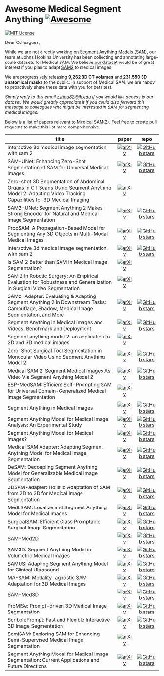 # Awesome Medical Segment Anything [![Awesome](https://awesome.re/badge.svg)](https://awesome.re)

[![MIT License](https://img.shields.io/badge/license-MIT-green.svg)](https://opensource.org/licenses/MIT)

Dear Colleagues,
 
While we are not directly working on [Segment Anything Models (SAM)](https://segment-anything.com), our team at Johns Hopkins University has been collecting and annotating large-scale datasets for Medical SAM. We believe [our dataset](https://www.zongweiz.com/dataset) would be of great interest if you plan to adapt [SAM2](https://ai.meta.com/sam2/) to medical images.
 
We are progressively releasing **9,262 3D CT volumes** and **231,550 3D anatomical masks** to the public. In support of Medical SAM, we are happy to proactively share these data with you for beta test.
 
*Simply reply to this email <zzhou82@jh.edu> if you would like access to our dataset.*
*We would greatly appreciate it if you could also forward this message to colleagues who might be interested in SAM for segmenting medical images.*

Below is a list of papers relevant to Medical SAM(2). Feel free to create pull requests to make this list more comprehensive.

| **title** | **paper** | **repo** |
|-----------|:---------:|:---------:|
| Interactive 3d medical image segmentation with sam 2 | [![arXiv](https://img.shields.io/badge/arXiv-2408.02635-b31b1b.svg)](https://arxiv.org/pdf/2408.02635) | [![GitHub stars](https://img.shields.io/github/stars/Chuyun-Shen/SAM_2_Medical_3D.svg?logo=github&label=Stars)](https://github.com/Chuyun-Shen/SAM_2_Medical_3D) |
| SAM-UNet: Enhancing Zero-Shot Segmentation of SAM for Universal Medical Images | [![arXiv](https://img.shields.io/badge/arXiv-2408.09886-b31b1b.svg)](https://arxiv.org/pdf/2408.09886) | [![GitHub stars](https://img.shields.io/github/stars/Hhankyangg/sam-unet.svg?logo=github&label=Stars)](https://github.com/Hhankyangg/sam-unet) |
| Zero-shot 3D Segmentation of Abdominal Organs in CT Scans Using Segment Anything Model 2: Adapting Video Tracking Capabilities for 3D Medical Imaging | [![arXiv](https://img.shields.io/badge/arXiv-2408.06170-b31b1b.svg)](https://arxiv.org/pdf/2408.06170) |  |
| SAM2-UNet: Segment Anything 2 Makes Strong Encoder for Natural and Medical Image Segmentation | [![arXiv](https://img.shields.io/badge/arXiv-2408.08870-b31b1b.svg)](https://arxiv.org/pdf/2408.08870) | [![GitHub stars](https://img.shields.io/github/stars/WZH0120/SAM2-UNet.svg?logo=github&label=Stars)](https://github.com/WZH0120/SAM2-UNet) |
| PropSAM: A Propagation-Based Model for Segmenting Any 3D Objects in Multi-Modal Medical Images | [![arXiv](https://img.shields.io/badge/arXiv-2408.13836-b31b1b.svg)](https://arxiv.org/pdf/2408.13836) | [![GitHub stars](https://img.shields.io/github/stars/czifan/PropSAM.svg?logo=github&label=Stars)](https://github.com/czifan/PropSAM) |
| Interactive 3d medical image segmentation with sam 2 | [![arXiv](https://img.shields.io/badge/arXiv-2408.02635-b31b1b.svg)](https://arxiv.org/pdf/2408.02635) | [![GitHub stars](https://img.shields.io/github/stars/Chuyun-Shen/SAM_2_Medical_3D.svg?logo=github&label=Stars)](https://github.com/Chuyun-Shen/SAM_2_Medical_3D) |
| Is SAM 2 Better than SAM in Medical Image Segmentation? | [![arXiv](https://img.shields.io/badge/arXiv-2408.04212-b31b1b.svg)](https://arxiv.org/pdf/2408.04212) |  |
| SAM 2 in Robotic Surgery: An Empirical Evaluation for Robustness and Generalization in Surgical Video Segmentation | [![arXiv](https://img.shields.io/badge/arXiv-2408.04593-b31b1b.svg)](https://arxiv.org/pdf/2408.04593) |  |
| SAM2-Adapter: Evaluating & Adapting Segment Anything 2 in Downstream Tasks: Camouflage, Shadow, Medical Image Segmentation, and More | [![arXiv](https://img.shields.io/badge/arXiv-2408.04579-b31b1b.svg)](https://arxiv.org/pdf/2408.04579) | [![GitHub stars](https://img.shields.io/github/stars/tianrun-chen/SAM-Adapter-PyTorch.svg?logo=github&label=Stars)](https://github.com/tianrun-chen/SAM-Adapter-PyTorch) |
| Segment Anything in Medical Images and Videos: Benchmark and Deployment | [![arXiv](https://img.shields.io/badge/arXiv-2408.03322-b31b1b.svg)](https://arxiv.org/pdf/2408.03322) | [![GitHub stars](https://img.shields.io/github/stars/bowang-lab/MedSAM.svg?logo=github&label=Stars)](https://github.com/bowang-lab/MedSAM) |
| Segment anything model 2: an application to 2D and 3D medical images | [![arXiv](https://img.shields.io/badge/arXiv-2408.00756-b31b1b.svg)](https://arxiv.org/pdf/2408.00756) |  |
| Zero-Shot Surgical Tool Segmentation in Monocular Video Using Segment Anything Model 2 | [![arXiv](https://img.shields.io/badge/arXiv-2408.01648-b31b1b.svg)](https://arxiv.org/pdf/2408.01648) | [![GitHub stars](https://img.shields.io/github/stars/AngeLouCN/SAM-2_Surgical_Video.svg?logo=github&label=Stars)](https://github.com/AngeLouCN/SAM-2_Surgical_Video) |
| Medical SAM 2: Segment Medical Images As Video Via Segment Anything Model 2 | [![arXiv](https://img.shields.io/badge/arXiv-2408.00874-b31b1b.svg)](https://arxiv.org/pdf/2408.00874) | [![GitHub stars](https://img.shields.io/github/stars/MedicineToken/Medical-SAM2.svg?logo=github&label=Stars)](https://github.com/MedicineToken/Medical-SAM2) |
| ESP-MedSAM: Efficient Self-Prompting SAM for Universal Domain-Generalized Medical Image Segmentation | [![arXiv](https://img.shields.io/badge/arXiv-2407.14153-b31b1b.svg)](https://arxiv.org/pdf/2407.14153) |  |
| Segment Anything in Medical Images | [![arXiv](https://img.shields.io/badge/arXiv-2304.12306-b31b1b.svg)](https://arxiv.org/pdf/2304.12306.pdf) | [![GitHub stars](https://img.shields.io/github/stars/bowang-lab/MedSAM.svg?logo=github&label=Stars)](https://github.com/bowang-lab/MedSAM) |
| Segment Anything Model for Medical Image Analysis: An Experimental Study | [![arXiv](https://img.shields.io/badge/arXiv-2304.10517-b31b1b.svg)](https://arxiv.org/pdf/2304.10517.pdf) | [![GitHub stars](https://img.shields.io/github/stars/mazurowski-lab/segment-anything-medical.svg?logo=github&label=Stars)](https://github.com/mazurowski-lab/segment-anything-medical) |
| Segment Anything Model for Medical Images? | [![arXiv](https://img.shields.io/badge/arXiv-2304.14660-b31b1b.svg)](https://arxiv.org/pdf/2304.14660.pdf) | [![GitHub stars](https://img.shields.io/github/stars/yuhoo0302/Segment-Anything-Model-for-Medical-Images.svg?logo=github&label=Stars)](https://github.com/yuhoo0302/Segment-Anything-Model-for-Medical-Images) |
| Medical SAM Adapter: Adapting Segment Anything Model for Medical Image Segmentation | [![arXiv](https://img.shields.io/badge/arXiv-2304.12620-b31b1b.svg)](https://arxiv.org/pdf/2304.12620.pdf) | [![GitHub stars](https://img.shields.io/github/stars/KidsWithTokens/Medical-SAM-Adapter.svg?logo=github&label=Stars)](https://github.com/KidsWithTokens/Medical-SAM-Adapter) |
| DeSAM: Decoupling Segment Anything Model for Generalizable Medical Image Segmentation | [![arXiv](https://img.shields.io/badge/arXiv-2306.00499-b31b1b.svg)](https://arxiv.org/pdf/2306.00499.pdf) | [![GitHub stars](https://img.shields.io/github/stars/yifangao112/DeSAM.svg?logo=github&label=Stars)](https://github.com/yifangao112/DeSAM) |
| 3DSAM-adapter: Holistic Adaptation of SAM from 2D to 3D for Medical Image Segmentation | [![arXiv](https://img.shields.io/badge/arXiv-2306.13465-b31b1b.svg)](https://arxiv.org/pdf/2306.13465.pdf) | [![GitHub stars](https://img.shields.io/github/stars/med-air/3DSAM-adapter.svg?logo=github&label=Stars)](https://github.com/med-air/3DSAM-adapter) |
| MedLSAM: Localize and Segment Anything Model for Medical Images | [![arXiv](https://img.shields.io/badge/arXiv-2306.14752-b31b1b.svg)](https://arxiv.org/pdf/2306.14752.pdf) | [![GitHub stars](https://img.shields.io/github/stars/openmedlab/MedLSAM.svg?logo=github&label=Stars)](https://github.com/openmedlab/MedLSAM) |
| SurgicalSAM: Efficient Class Promptable Surgical Image Segmentation | [![arXiv](https://img.shields.io/badge/arXiv-2308.08746-b31b1b.svg)](https://arxiv.org/pdf/2308.08746.pdf) | [![GitHub stars](https://img.shields.io/github/stars/wenxi-yue/SurgicalSAM.svg?logo=github&label=Stars)](https://github.com/wenxi-yue/SurgicalSAM) |
| SAM-Med2D | [![arXiv](https://img.shields.io/badge/arXiv-2308.16184-b31b1b.svg)](https://arxiv.org/pdf/2308.16184.pdf) | [![GitHub stars](https://img.shields.io/github/stars/OpenGVLab/SAM-Med2D.svg?logo=github&label=Stars)](https://github.com/OpenGVLab/SAM-Med2D) |
| SAM3D: Segment Anything Model in Volumetric Medical Images | [![arXiv](https://img.shields.io/badge/arXiv-2309.03493-b31b1b.svg)](https://arxiv.org/pdf/2309.03493.pdf) | [![GitHub stars](https://img.shields.io/github/stars/UARK-AICV/SAM3D.svg?logo=github&label=Stars)](https://github.com/UARK-AICV/SAM3D) |
| SAMUS: Adapting Segment Anything Model for Clinical Ultrasound | [![arXiv](https://img.shields.io/badge/arXiv-2309.06824-b31b1b.svg)](https://arxiv.org/pdf/2309.06824.pdf) | [![GitHub stars](https://img.shields.io/github/stars/xianlin7/SAMUS.svg?logo=github&label=Stars)](https://github.com/xianlin7/SAMUS) |
| MA-SAM: Modality-agnostic SAM Adaptation for 3D Medical Images | [![arXiv](https://img.shields.io/badge/arXiv-2309.08842-b31b1b.svg)](https://arxiv.org/pdf/2309.08842.pdf) | [![GitHub stars](https://img.shields.io/github/stars/cchen-cc/MA-SAM.svg?logo=github&label=Stars)](https://github.com/cchen-cc/MA-SAM) |
| SAM-Med3D | [![arXiv](https://img.shields.io/badge/arXiv-2310.15161-b31b1b.svg)](https://arxiv.org/pdf/2310.15161.pdf) | [![GitHub stars](https://img.shields.io/github/stars/uni-medical/SAM-Med3D.svg?logo=github&label=Stars)](https://github.com/uni-medical/SAM-Med3D) |
| ProMISe: Prompt-driven 3D Medical Image Segmentation | [![arXiv](https://img.shields.io/badge/arXiv-2310.19721-b31b1b.svg)](https://arxiv.org/pdf/2310.19721.pdf) | [![GitHub stars](https://img.shields.io/github/stars/MedICL-VU/ProMISe.svg?logo=github&label=Stars)](https://github.com/MedICL-VU/ProMISe) |
| ScribblePrompt: Fast and Flexible Interactive 3D Image Segmentation | [![arXiv](https://img.shields.io/badge/arXiv-2312.07381-b31b1b.svg)](https://arxiv.org/pdf/2312.07381.pdf) | [![GitHub stars](https://img.shields.io/github/stars/halleewong/ScribblePrompt.svg?logo=github&label=Stars)](https://github.com/halleewong/ScribblePrompt) |
| SemiSAM: Exploring SAM for Enhancing Semi-Supervised Medical Image Segmentation | [![arXiv](https://img.shields.io/badge/arXiv-2312.06316-b31b1b.svg)](https://arxiv.org/pdf/2312.06316.pdf) |  |
| Segment Anything Model for Medical Image Segmentation: Current Applications and Future Directions | [![arXiv](https://img.shields.io/badge/arXiv-2401.03495-b31b1b.svg)](https://arxiv.org/pdf/2401.03495.pdf) | [![GitHub stars](https://img.shields.io/github/stars/YichiZhang98/SAM4MIS.svg?logo=github&label=Stars)](https://github.com/YichiZhang98/SAM4MIS) |
